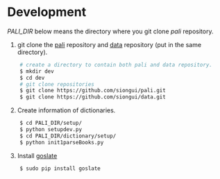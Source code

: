 # Development

<i>PALI_DIR</i> below means the directory where you git clone <em>pali</em> repository.

1. git clone the [pali](https://github.com/siongui/pali) repository and [data](https://github.com/siongui/data) repository (put in the same directory).
```bash
    # create a directory to contain both pali and data repository.
    $ mkdir dev
    $ cd dev
    # git clone repositories
    $ git clone https://github.com/siongui/pali.git
    $ git clone https://github.com/siongui/data.git
```

2. Create information of dictionaries.
```bash
    $ cd PALI_DIR/setup/
    $ python setupdev.py
    $ cd PALI_DIR/dictionary/setup/
    $ python init1parseBooks.py
```

3. Install [goslate](https://pypi.python.org/pypi/goslate)
```bash
    $ sudo pip install goslate
```

